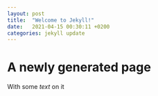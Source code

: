 ```yaml
---
layout: post
title:  "Welcome to Jekyll!"
date:   2021-04-15 00:30:11 +0200
categories: jekyll update
---
```

# A newly generated page

With some *text* on it
